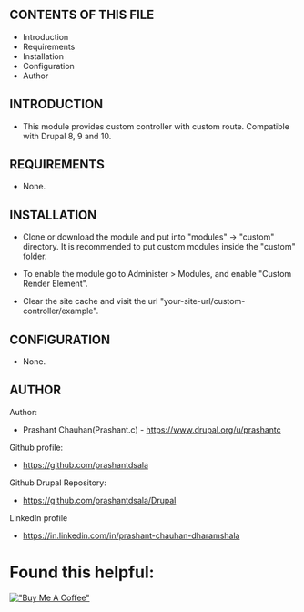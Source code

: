 CONTENTS OF THIS FILE
---------------------
 * Introduction
 * Requirements
 * Installation
 * Configuration
 * Author

INTRODUCTION
-----------

 * This module provides custom controller with custom route. Compatible with Drupal 8, 9 and 10.

REQUIREMENTS
------------

 * None.

INSTALLATION
------------

 * Clone or download the module and put into "modules" -> "custom" directory. It is recommended to put custom modules inside the "custom" folder.

 * To enable the module go to Administer > Modules, and enable "Custom Render Element".

 * Clear the site cache and visit the url "your-site-url/custom-controller/example".

CONFIGURATION
-------------
 * None.

AUTHOR
------------------
Author:
 * Prashant Chauhan(Prashant.c) - https://www.drupal.org/u/prashantc

Github profile:
 * https://github.com/prashantdsala

Github Drupal Repository: 
 * https://github.com/prashantdsala/Drupal

LinkedIn profile
 * https://in.linkedin.com/in/prashant-chauhan-dharamshala

Found this helpful:
===================
[!["Buy Me A Coffee"](https://www.buymeacoffee.com/assets/img/custom_images/orange_img.png)](https://www.buymeacoffee.com/prashantdsala)